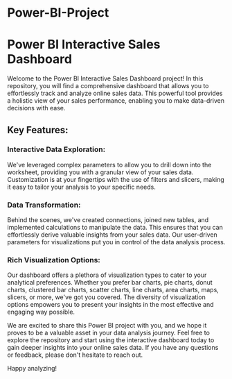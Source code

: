 # Power-BI-Project

# Power BI Interactive Sales Dashboard

Welcome to the Power BI Interactive Sales Dashboard project! In this repository, you will find a comprehensive dashboard that allows you to effortlessly track and analyze online sales data. This powerful tool provides a holistic view of your sales performance, enabling you to make data-driven decisions with ease.

## Key Features:

### Interactive Data Exploration:

We've leveraged complex parameters to allow you to drill down into the worksheet, providing you with a granular view of your sales data. Customization is at your fingertips with the use of filters and slicers, making it easy to tailor your analysis to your specific needs.

### Data Transformation:

Behind the scenes, we've created connections, joined new tables, and implemented calculations to manipulate the data. This ensures that you can effortlessly derive valuable insights from your sales data. Our user-driven parameters for visualizations put you in control of the data analysis process.

### Rich Visualization Options:

Our dashboard offers a plethora of visualization types to cater to your analytical preferences. Whether you prefer bar charts, pie charts, donut charts, clustered bar charts, scatter charts, line charts, area charts, maps, slicers, or more, we've got you covered. The diversity of visualization options empowers you to present your insights in the most effective and engaging way possible.

We are excited to share this Power BI project with you, and we hope it proves to be a valuable asset in your data analysis journey. Feel free to explore the repository and start using the interactive dashboard today to gain deeper insights into your online sales data. If you have any questions or feedback, please don't hesitate to reach out.

Happy analyzing!

